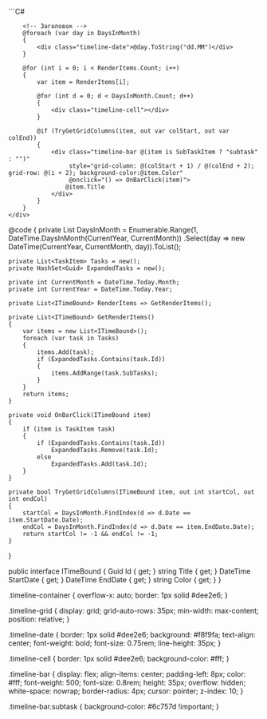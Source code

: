 ´´´C#

<div class="timeline-container">
    <div class="timeline-grid" style="grid-template-columns: repeat(@DaysInMonth.Count, 40px);">
        
        <!-- Заголовок -->
        @foreach (var day in DaysInMonth)
        {
            <div class="timeline-date">@day.ToString("dd.MM")</div>
        }

        @for (int i = 0; i < RenderItems.Count; i++)
        {
            var item = RenderItems[i];

            @for (int d = 0; d < DaysInMonth.Count; d++)
            {
                <div class="timeline-cell"></div>
            }

            @if (TryGetGridColumns(item, out var colStart, out var colEnd))
            {
                <div class="timeline-bar @(item is SubTaskItem ? "subtask" : "")"
                     style="grid-column: @(colStart + 1) / @(colEnd + 2); grid-row: @(i + 2); background-color:@item.Color"
                     @onclick="() => OnBarClick(item)">
                    @item.Title
                </div>
            }
        }
    </div>
</div>


@code {
    private List<DateTime> DaysInMonth = Enumerable.Range(1, DateTime.DaysInMonth(CurrentYear, CurrentMonth))
        .Select(day => new DateTime(CurrentYear, CurrentMonth, day)).ToList();

    private List<TaskItem> Tasks = new();
    private HashSet<Guid> ExpandedTasks = new();

    private int CurrentMonth = DateTime.Today.Month;
    private int CurrentYear = DateTime.Today.Year;

    private List<ITimeBound> RenderItems => GetRenderItems();

    private List<ITimeBound> GetRenderItems()
    {
        var items = new List<ITimeBound>();
        foreach (var task in Tasks)
        {
            items.Add(task);
            if (ExpandedTasks.Contains(task.Id))
            {
                items.AddRange(task.SubTasks);
            }
        }
        return items;
    }

    private void OnBarClick(ITimeBound item)
    {
        if (item is TaskItem task)
        {
            if (ExpandedTasks.Contains(task.Id))
                ExpandedTasks.Remove(task.Id);
            else
                ExpandedTasks.Add(task.Id);
        }
    }

    private bool TryGetGridColumns(ITimeBound item, out int startCol, out int endCol)
    {
        startCol = DaysInMonth.FindIndex(d => d.Date == item.StartDate.Date);
        endCol = DaysInMonth.FindIndex(d => d.Date == item.EndDate.Date);
        return startCol != -1 && endCol != -1;
    }
}

public interface ITimeBound
{
    Guid Id { get; }
    string Title { get; }
    DateTime StartDate { get; }
    DateTime EndDate { get; }
    string Color { get; }
}

.timeline-container {
    overflow-x: auto;
    border: 1px solid #dee2e6;
}

.timeline-grid {
    display: grid;
    grid-auto-rows: 35px;
    min-width: max-content;
    position: relative;
}

.timeline-date {
    border: 1px solid #dee2e6;
    background: #f8f9fa;
    text-align: center;
    font-weight: bold;
    font-size: 0.75rem;
    line-height: 35px;
}

.timeline-cell {
    border: 1px solid #dee2e6;
    background-color: #fff;
}

.timeline-bar {
    display: flex;
    align-items: center;
    padding-left: 8px;
    color: #fff;
    font-weight: 500;
    font-size: 0.8rem;
    height: 35px;
    overflow: hidden;
    white-space: nowrap;
    border-radius: 4px;
    cursor: pointer;
    z-index: 10;
}

.timeline-bar.subtask {
    background-color: #6c757d !important;
}
